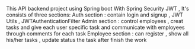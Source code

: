 This API backend project using Spring boot With Spring Security JWT , It's consists of three sections:
Auth section : contain login and signup  , JWT Utils , JWTAuthenticationFilter 
Admin section : control employees , creat tasks and give each user specific task and communicate with employees through comments for each task
Employee section : can register , show all his/her tasks , update status the task after finish the work
